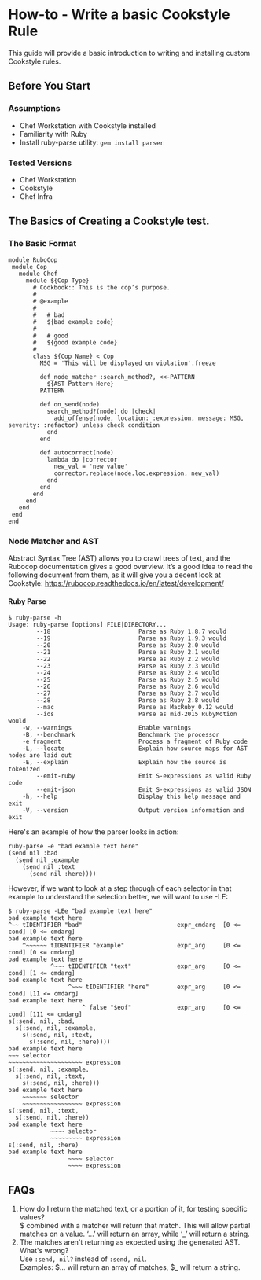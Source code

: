 # How-to - Write a basic Cookstyle Rule

This guide will provide a basic introduction to writing and installing custom Cookstyle rules.

## Before You Start

### Assumptions

* Chef Workstation with Cookstyle installed
* Familiarity with Ruby
* Install ruby-parse utility: `gem install parser`

### Tested Versions

* Chef Workstation
* Cookstyle
* Chef Infra

## The Basics of Creating a Cookstyle test.

### The Basic Format
```
module RuboCop
 module Cop
   module Chef
     module ${Cop Type}
       # Cookbook:: This is the cop’s purpose.
       #
       # @example
       #
       #   # bad
       #   ${bad example code}
       #
       #   # good
       #   ${good example code}
       #
       class ${Cop Name} < Cop
         MSG = 'This will be displayed on violation'.freeze
 
         def_node_matcher :search_method?, <<-PATTERN
           ${AST Pattern Here}
         PATTERN
 
         def on_send(node)
           search_method?(node) do |check|
             add_offense(node, location: :expression, message: MSG, severity: :refactor) unless check condition
           end
         end
 
         def autocorrect(node)
           lambda do |corrector|
             new_val = 'new value'
             corrector.replace(node.loc.expression, new_val)
           end
         end
       end
     end
   end
 end
end
```

### Node Matcher and AST
Abstract Syntax Tree (AST) allows you to crawl trees of text, and the Rubocop documentation gives a good overview. It’s a good idea to read the following document from them, as it will give you a decent look at Cookstyle:
https://rubocop.readthedocs.io/en/latest/development/

#### Ruby Parse
```
$ ruby-parse -h
Usage: ruby-parse [options] FILE|DIRECTORY...
        --18                         Parse as Ruby 1.8.7 would
        --19                         Parse as Ruby 1.9.3 would
        --20                         Parse as Ruby 2.0 would
        --21                         Parse as Ruby 2.1 would
        --22                         Parse as Ruby 2.2 would
        --23                         Parse as Ruby 2.3 would
        --24                         Parse as Ruby 2.4 would
        --25                         Parse as Ruby 2.5 would
        --26                         Parse as Ruby 2.6 would
        --27                         Parse as Ruby 2.7 would
        --28                         Parse as Ruby 2.8 would
        --mac                        Parse as MacRuby 0.12 would
        --ios                        Parse as mid-2015 RubyMotion would
    -w, --warnings                   Enable warnings
    -B, --benchmark                  Benchmark the processor
    -e fragment                      Process a fragment of Ruby code
    -L, --locate                     Explain how source maps for AST nodes are laid out
    -E, --explain                    Explain how the source is tokenized
        --emit-ruby                  Emit S-expressions as valid Ruby code
        --emit-json                  Emit S-expressions as valid JSON
    -h, --help                       Display this help message and exit
    -V, --version                    Output version information and exit
```
Here's an example of how the parser looks in action:
```
ruby-parse -e "bad example text here"
(send nil :bad
  (send nil :example
    (send nil :text
      (send nil :here))))
```
However, if we want to look at a step through of each selector in that example to understand the selection better, we will want to use -LE:
```
$ ruby-parse -LEe "bad example text here"
bad example text here   
^~~ tIDENTIFIER "bad"                           expr_cmdarg  [0 <= cond] [0 <= cmdarg] 
bad example text here   
    ^~~~~~~ tIDENTIFIER "example"               expr_arg     [0 <= cond] [0 <= cmdarg] 
bad example text here   
            ^~~~ tIDENTIFIER "text"             expr_arg     [0 <= cond] [1 <= cmdarg] 
bad example text here   
                 ^~~~ tIDENTIFIER "here"        expr_arg     [0 <= cond] [11 <= cmdarg] 
bad example text here   
                     ^ false "$eof"             expr_arg     [0 <= cond] [111 <= cmdarg] 
s(:send, nil, :bad,
  s(:send, nil, :example,
    s(:send, nil, :text,
      s(:send, nil, :here))))
bad example text here
~~~ selector                    
~~~~~~~~~~~~~~~~~~~~~ expression
s(:send, nil, :example,
  s(:send, nil, :text,
    s(:send, nil, :here)))
bad example text here
    ~~~~~~~ selector            
    ~~~~~~~~~~~~~~~~~ expression
s(:send, nil, :text,
  s(:send, nil, :here))
bad example text here
            ~~~~ selector       
            ~~~~~~~~~ expression
s(:send, nil, :here)
bad example text here
                 ~~~~ selector  
                 ~~~~ expression
```
## FAQs
1. How do I return the matched text, or a portion of it, for testing specific values?<br />
$ combined with a matcher will return that match. This will allow partial matches on a value. ‘…’ will return an array, while ‘_’ will return a string.
2. The matches aren't returning as expected using the generated AST. What's wrong?<br /> 
Use `:send, nil?` instead of `:send, nil`.<br /> 
Examples: $... will return an array of matches, $_ will return a string.